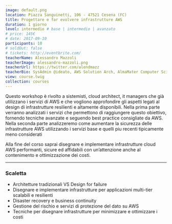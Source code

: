 ```yaml
---
image: default.png
location: Piazza Sanguinetti, 106 - 47521 Cesena (FC)
title: Progettare e far evolvere infrastrutture AWS
duration: 1 giorno
level: intermedio # base | intermedio | avanzato
# price: 145€
# date: 2017-09-10
participants: 10
# soldOut: false
# tickets: http://eventbrite.com/
teacherName: Alessandro Mazzoli
teacherImage: alessandro-mazzoli.png
teacherUrl: https://twitter.com/alendmazz
teacherBio: SysAdmin @ideato, AWS Solution Arch, AlmaMater Computer Science graduate @ Cesena
view: course.twig
collection: courses
---
```


Questo workshop è rivolto a sistemisti, cloud architect, it managers che già utilizzano i servizi di AWS e che vogliono approfondire gli aspetti legati al design di infrastrutture resilienti e altamente disponibili. Nella prima parte verranno analizzati i servizi che permettono di raggiungere questo obiettivo, fornendo tecniche avanzate e seguendo best practice consigliate da AWS. Nella seconda parte analizzeremo come aumentare la sicurezza delle infrastrutture AWS utilizzando i servizi base e quelli piu recenti tipicamente meno considerati

Alla fine del corso saprai disegnare e implementare infrastrutture cloud AWS performanti, sicure ed affidabili con un’attenzione anche al contenimento e ottimizzazione dei costi.

---

### Scaletta

- Architetture tradizionali VS Design for failure
- Disegnare e implementare infrastrutture per applicazioni multi-tier scalabili e resilienti
- Disaster recovery e business continuity
- Gestione del rischio e servizi di protezione del dato su AWS
- Tecniche per disegnare infrastrutture per minimizzare e ottimizzare i costi
